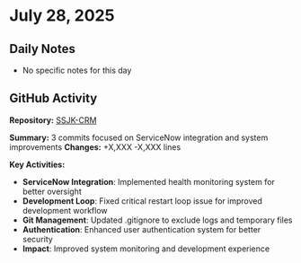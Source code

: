 ﻿# July 28, 2025

## Daily Notes

- No specific notes for this day

## GitHub Activity

**Repository:** [SSJK-CRM](https://github.com/Rupali59/SSJK-CRM)

**Summary:** 3 commits focused on ServiceNow integration and system improvements
**Changes:** +X,XXX -X,XXX lines

**Key Activities:**
- **ServiceNow Integration**: Implemented health monitoring system for better oversight
- **Development Loop**: Fixed critical restart loop issue for improved development workflow
- **Git Management**: Updated .gitignore to exclude logs and temporary files
- **Authentication**: Enhanced user authentication system for better security
- **Impact**: Improved system monitoring and development experience

